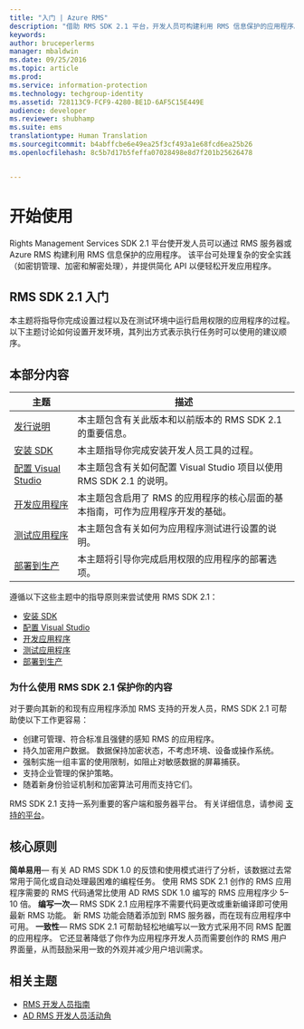 ```yaml
---
title: "入门 | Azure RMS"
description: "借助 RMS SDK 2.1 平台，开发人员可构建利用 RMS 信息保护的应用程序。"
keywords: 
author: bruceperlerms
manager: mbaldwin
ms.date: 09/25/2016
ms.topic: article
ms.prod: 
ms.service: information-protection
ms.technology: techgroup-identity
ms.assetid: 728113C9-FCF9-4280-BE1D-6AF5C15E449E
audience: developer
ms.reviewer: shubhamp
ms.suite: ems
translationtype: Human Translation
ms.sourcegitcommit: b4abffcbe6e49ea25f3cf493a1e68fcd6ea25b26
ms.openlocfilehash: 8c5b7d17b5feffa07028498e8d7f201b25626478


---
```

# <a name="getting-started"></a>开始使用

Rights Management Services SDK 2.1 平台使开发人员可以通过 RMS 服务器或 Azure RMS 构建利用 RMS 信息保护的应用程序。 该平台可处理复杂的安全实践（如密钥管理、加密和解密处理），并提供简化 API 以便轻松开发应用程序。

## <a name="get-started-with-rms-sdk-21"></a>RMS SDK 2.1 入门

本主题将指导你完成设置过程以及在测试环境中运行启用权限的应用程序的过程。 以下主题讨论如何设置开发环境，其列出方式表示执行任务时可以使用的建议顺序。

## <a name="in-this-sections"></a>本部分内容

| 主题 | 描述 |
|-------|-------------|
| [发行说明](release-notes-rtm.md) | 本主题包含有关此版本和以前版本的 RMS SDK 2.1 的重要信息。|
| [安装 SDK](install-the-rms-sdk.md) | 本主题指导你完成安装开发人员工具的过程。|
| [配置 Visual Studio](how-to-configure-a-visual-studio-project-to-use-the-ad-rms-sdk-2-0.md) | 本主题包含有关如何配置 Visual Studio 项目以使用 RMS SDK 2.1 的说明。|
| [开发应用程序](developing-your-application.md) | 本主题包含启用了 RMS 的应用程序的核心层面的基本指南，可作为应用程序开发的基础。|
| [测试应用程序](how-to-set-up-your-test-environment.md) |本主题包含有关如何为应用程序测试进行设置的说明。|
| [部署到生产](deploying-your-application.md) |本主题将引导你完成启用权限的应用程序的部署选项。|


遵循以下这些主题中的指导原则来尝试使用 RMS SDK 2.1：

- [安装 SDK](install-the-rms-sdk.md)
- [配置 Visual Studio](how-to-configure-a-visual-studio-project-to-use-the-ad-rms-sdk-2-0.md)
- [开发应用程序](developing-your-application.md)
- [测试应用程序](how-to-set-up-your-test-environment.md)
- [部署到生产](deploying-your-application.md)

### <a name="why-use-rms-sdk-21-for-protecting-your-content"></a>为什么使用 RMS SDK 2.1 保护你的内容

对于要向其新的和现有应用程序添加 RMS 支持的开发人员，RMS SDK 2.1 可帮助使以下工作更容易：

-   创建可管理、符合标准且强健的感知 RMS 的应用程序。
-   持久加密用户数据。 数据保持加密状态，不考虑环境、设备或操作系统。
-   强制实施一组丰富的使用限制，如阻止对敏感数据的屏幕捕获。
-   支持企业管理的保护策略。
-   随着新身份验证机制和加密算法可用而支持它们。

RMS SDK 2.1 支持一系列重要的客户端和服务器平台。 有关详细信息，请参阅 [支持的平台](supported-platforms.md)。

## <a name="core-principles"></a>核心原则

**简单易用**— 有关 AD RMS SDK 1.0 的反馈和使用模式进行了分析，该数据过去常常用于简化或自动处理最困难的编程任务。 使用 RMS SDK 2.1 创作的 RMS 应用程序需要的 RMS 代码通常比使用 AD RMS SDK 1.0 编写的 RMS 应用程序少 5–10 倍。
**编写一次**— RMS SDK 2.1 应用程序不需要代码更改或重新编译即可使用最新 RMS 功能。 新 RMS 功能会随着添加到 RMS 服务器，而在现有应用程序中可用。
**一致性**— RMS SDK 2.1 可帮助轻松地编写以一致方式采用不同 RMS 配置的应用程序。 它还显著降低了你作为应用程序开发人员而需要创作的 RMS 用户界面量，从而鼓励采用一致的外观并减少用户培训需求。

## <a name="related-topics"></a>相关主题

* [RMS 开发人员指南](developers-guide.md)
* [AD RMS 开发人员活动角](http://blogs.msdn.com/b/rms/)

 

 



<!--HONumber=Nov16_HO1-->


